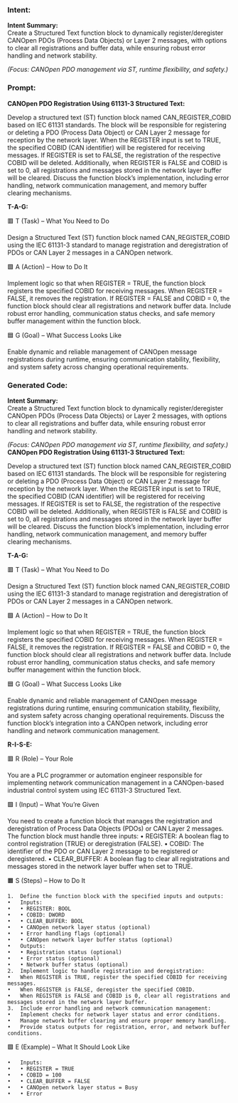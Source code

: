 ### Intent:
**Intent Summary:**  
Create a Structured Text function block to dynamically register/deregister CANOpen PDOs (Process Data Objects) or Layer 2 messages, with options to clear all registrations and buffer data, while ensuring robust error handling and network stability.  

*(Focus: CANOpen PDO management via ST, runtime flexibility, and safety.)*

### Prompt:
**CANOpen PDO Registration Using 61131-3 Structured Text:**

Develop a structured text (ST) function block named CAN_REGISTER_COBID based on IEC 61131 standards. The block will be responsible for registering or deleting a PDO (Process Data Object) or CAN Layer 2 message for reception by the network layer. When the REGISTER input is set to TRUE, the specified COBID (CAN identifier) will be registered for receiving messages. If REGISTER is set to FALSE, the registration of the respective COBID will be deleted. Additionally, when REGISTER is FALSE and COBID is set to 0, all registrations and messages stored in the network layer buffer will be cleared. Discuss the function block’s implementation, including error handling, network communication management, and memory buffer clearing mechanisms.

**T-A-G:**

🟥 T (Task) – What You Need to Do

Design a Structured Text (ST) function block named CAN_REGISTER_COBID using the IEC 61131-3 standard to manage registration and deregistration of PDOs or CAN Layer 2 messages in a CANOpen network.

🟩 A (Action) – How to Do It

Implement logic so that when REGISTER = TRUE, the function block registers the specified COBID for receiving messages. When REGISTER = FALSE, it removes the registration. If REGISTER = FALSE and COBID = 0, the function block should clear all registrations and network buffer data. Include robust error handling, communication status checks, and safe memory buffer management within the function block.

🟦 G (Goal) – What Success Looks Like

Enable dynamic and reliable management of CANOpen message registrations during runtime, ensuring communication stability, flexibility, and system safety across changing operational requirements.

### Generated Code:
**Intent Summary:**  
Create a Structured Text function block to dynamically register/deregister CANOpen PDOs (Process Data Objects) or Layer 2 messages, with options to clear all registrations and buffer data, while ensuring robust error handling and network stability.  

*(Focus: CANOpen PDO management via ST, runtime flexibility, and safety.)*
**CANOpen PDO Registration Using 61131-3 Structured Text:**

Develop a structured text (ST) function block named CAN_REGISTER_COBID based on IEC 61131 standards. The block will be responsible for registering or deleting a PDO (Process Data Object) or CAN Layer 2 message for reception by the network layer. When the REGISTER input is set to TRUE, the specified COBID (CAN identifier) will be registered for receiving messages. If REGISTER is set to FALSE, the registration of the respective COBID will be deleted. Additionally, when REGISTER is FALSE and COBID is set to 0, all registrations and messages stored in the network layer buffer will be cleared. Discuss the function block’s implementation, including error handling, network communication management, and memory buffer clearing mechanisms.

**T-A-G:**

🟥 T (Task) – What You Need to Do

Design a Structured Text (ST) function block named CAN_REGISTER_COBID using the IEC 61131-3 standard to manage registration and deregistration of PDOs or CAN Layer 2 messages in a CANOpen network.

🟩 A (Action) – How to Do It

Implement logic so that when REGISTER = TRUE, the function block registers the specified COBID for receiving messages. When REGISTER = FALSE, it removes the registration. If REGISTER = FALSE and COBID = 0, the function block should clear all registrations and network buffer data. Include robust error handling, communication status checks, and safe memory buffer management within the function block.

🟦 G (Goal) – What Success Looks Like

Enable dynamic and reliable management of CANOpen message registrations during runtime, ensuring communication stability, flexibility, and system safety across changing operational requirements. Discuss the function block’s integration into a CANOpen network, including error handling and network communication management.

**R-I-S-E:**

🟥 R (Role) – Your Role

You are a PLC programmer or automation engineer responsible for implementing network communication management in a CANOpen-based industrial control system using IEC 61131-3 Structured Text.

🟩 I (Input) – What You’re Given

You need to create a function block that manages the registration and deregistration of Process Data Objects (PDOs) or CAN Layer 2 messages. The function block must handle three inputs:
	• REGISTER: A boolean flag to control registration (TRUE) or deregistration (FALSE).
	• COBID: The identifier of the PDO or CAN Layer 2 message to be registered or deregistered.
	• CLEAR_BUFFER: A boolean flag to clear all registrations and messages stored in the network layer buffer when set to TRUE.

🟧 S (Steps) – How to Do It

	1.	Define the function block with the specified inputs and outputs:
	•	Inputs:
	•	• REGISTER: BOOL
	•	• COBID: DWORD
	•	• CLEAR_BUFFER: BOOL
	•	• CANOpen network layer status (optional)
	•	• Error handling flags (optional)
	•	• CANOpen network layer buffer status (optional)
	•	Outputs:
	•	• Registration status (optional)
	•	• Error status (optional)
	•	• Network buffer status (optional)
	2.	Implement logic to handle registration and deregistration:
	•	When REGISTER is TRUE, register the specified COBID for receiving messages.
	•	When REGISTER is FALSE, deregister the specified COBID.
	•	When REGISTER is FALSE and COBID is 0, clear all registrations and messages stored in the network layer buffer.
	3.	Include error handling and network communication management:
	•	Implement checks for network layer status and error conditions.
	•	Manage network buffer clearing and ensure proper memory handling.
	•	Provide status outputs for registration, error, and network buffer conditions.

🟩 E (Example) – What It Should Look Like

	•	Inputs:
	•	• REGISTER = TRUE
	•	• COBID = 100
	•	• CLEAR_BUFFER = FALSE
	•	• CANOpen network layer status = Busy
	•	• Error
